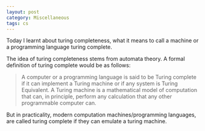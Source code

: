 ```yaml
---
layout: post
category: Miscellaneous
tags: cs
---
```

Today I learnt about turing completeness, what it means to call a machine or a programming language turing complete. 

The idea of turing completeness stems from automata theory. A formal definition of turing complete would be as follows: 
>A computer or a programming language is said to be Turing complete if it can implement a Turing machine or if any system is Turing Equivalent. A Turing machine is a mathematical model of computation that can, in principle, perform any calculation that any other programmable computer can.  

But in practicality, modern computation machines/programming languages, are called turing complete if they can emulate a turing machine. 

